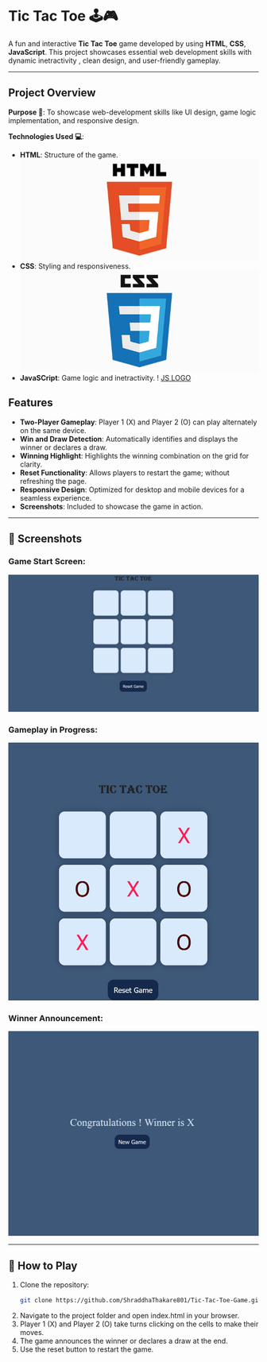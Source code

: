 # Tic Tac Toe 🕹️🎮

A fun and interactive **Tic Tac Toe** game developed by using **HTML**, **CSS**, **JavaScript**. This project showcases essential web development skills with dynamic inetractivity , clean design, and user-friendly gameplay.

---

## Project Overview

**Purpose 🎯**: To showcase web-development skills like UI design, game logic implementation, and responsive design.

**Technologies Used 💻**:
- **HTML**: Structure of the game.![HTML5 LOGO](Screenshots/HTML5-Logo.jpg)
- **CSS**: Styling and responsiveness.![CSS3 LOGO](Screenshots/CSS3-Logo.jpg)
- **JavaSCript**: Game logic and inetractivity. ! [JS LOGO](Screenshots/JSlogo.png)

## Features 
- **Two-Player Gameplay**: Player 1 (X) and Player 2 (O) can play alternately on the same device.
- **Win and Draw Detection**: Automatically identifies and displays the winner or declares a draw.
- **Winning Highlight**: Highlights the winning combination on the grid for clarity.
- **Reset Functionality**: Allows players to restart the game; without refreshing the page.
- **Responsive Design**: Optimized for desktop and mobile devices for a seamless experience.
- **Screenshots**: Included to showcase the game in action.

---

## 📸 Screenshots 
### Game Start Screen: 
![Game Start](Screenshots/SS1.png)

### Gameplay in Progress:
![Gameplay](Screenshots/SS2.png)

### Winner Announcement:
![Winner](Screenshots/SS3.png)

---

## 📜 How to Play
1. Clone the repository:
   ```bash
   git clone https://github.com/ShraddhaThakare801/Tic-Tac-Toe-Game.git

2. Navigate to the project folder and open index.html in your browser.
3. Player 1 (X) and Player 2 (O) take turns clicking on the cells to make their moves.
4. The game announces the winner or declares a draw at the end.
5. Use the reset button to restart the game.






